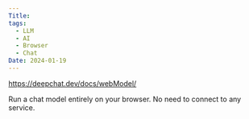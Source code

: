 ```yaml
---
Title: 
tags:
  - LLM
  - AI
  - Browser
  - Chat
Date: 2024-01-19
---
```

https://deepchat.dev/docs/webModel/

Run a chat model entirely on your browser. No need to connect to any service.